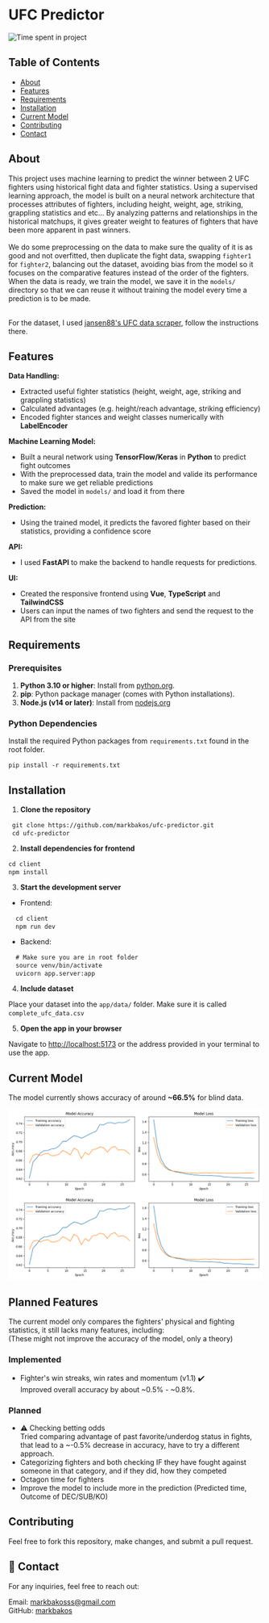# UFC Predictor

<img src="https://wakatime.com/badge/user/7a2d5960-3199-4705-8543-83755e2b4d0c/project/27c5d40f-233b-4a88-9484-09663e1e5926.svg" alt="Time spent in project" title="Time spent in project" />

## Table of Contents

+ [About](#about)
+ [Features](#features)
+ [Requirements](#requirements)
+ [Installation](#installation)
+ [Current Model](#model)
+ [Contributing](#contributing)
+ [Contact](#contact)

## About <a name = "about"></a>

This project uses machine learning to predict the winner between 2 UFC fighters using historical fight data and fighter statistics. Using a supervised learning approach, the model is built on a neural network architecture that processes attributes of fighters, including height, weight, age, striking, grappling statistics and etc...
By analyzing patterns and relationships in the historical matchups, it gives greater weight to features of fighters that have been more apparent in past winners.
<br><br>
We do some preprocessing on the data to make sure the quality of it is as good and not overfitted, then duplicate the fight data, swapping `fighter1` for `fighter2`, balancing out the dataset, avoiding bias from the model so it focuses on the comparative features instead of the order of the fighters. 
When the data is ready, we train the model, we save it in the `models/` directory so that we can reuse it without training the model every time a prediction is to be made.

<br>For the dataset, I used [jansen88's UFC data scraper](https://github.com/jansen88/ufc-data), follow the instructions there.


## Features <a name = "features"></a>

**Data Handling:**

- Extracted useful fighter statistics (height, weight, age, striking and grappling statistics)
- Calculated advantages (e.g. height/reach advantage, striking efficiency)
- Encoded fighter stances and weight classes numerically with **LabelEncoder**
  
**Machine Learning Model:**

- Built a neural network using **TensorFlow/Keras** in **Python** to predict fight outcomes
- With the preprocessed data, train the model and valide its performance to make sure we get reliable predictions 
- Saved the model in `models/` and load it from there

**Prediction:**

- Using the trained model, it predicts the favored fighter based on their statistics, providing a confidence score

**API:**

- I used **FastAPI** to make the backend to handle requests for predictions.

**UI:**

- Created the responsive frontend using **Vue**, **TypeScript** and **TailwindCSS**
- Users can input the names of two fighters and send the request to the API from the site

## Requirements <a name = "requirements"></a>

### Prerequisites
1. **Python 3.10 or higher**: Install from [python.org](https://www.python.org/downloads/).
2. **pip**: Python package manager (comes with Python installations).
3. **Node.js (v14 or later)**: Install from [nodejs.org](https://nodejs.org/en/download/package-manager)

### Python Dependencies

Install the required Python packages from `requirements.txt` found in the root folder.

```
pip install -r requirements.txt
```

## Installation <a name = "installation"></a>

1. **Clone the repository**
```
 git clone https://github.com/markbakos/ufc-predictor.git
 cd ufc-predictor
```

2. **Install dependencies for frontend**
```
cd client
npm install
```

3. **Start the development server**
- Frontend:
```
  cd client
  npm run dev
```

- Backend:
```
  # Make sure you are in root folder
  source venv/bin/activate
  uvicorn app.server:app
```

4. **Include dataset**

Place your dataset into the `app/data/` folder. Make sure it is called `complete_ufc_data.csv`

5. **Open the app in your browser**<br>

Navigate to [http://localhost:5173](http://localhost:5173) or the address provided in your terminal to use the app.

## Current Model <a name = "model"></a>

The model currently shows accuracy of around **~66.5%** for blind data.

<img src="https://github.com/markbakos/ufc-predictor/blob/master/img/plot-v1.1.png?raw=true" alt="Training and Validation Accuracy" />

<img src="https://github.com/markbakos/ufc-predictor/blob/master/img/confusion_matrix-v1.1.png?raw=true" alt="Confusion Matrix" />


## Planned Features <a name = "planned"></a>

The current model only compares the fighters' physical and fighting statistics, it still lacks many features, including: <br>
(These might not improve the accuracy of the model, only a theory)

### Implemented

- Fighter's win streaks, win rates and momentum (v1.1) ✔️ <br>
Improved overall accuracy by about ~0.5% - ~0.8%. 

### Planned

- ⚠️ Checking betting odds 
<br>Tried comparing advantage of past favorite/underdog status in fights, that lead to a ~-0.5% decrease in accuracy, have to try a different approach.
- Categorizing fighters and both checking IF they have fought against someone in that category, and if they did, how they competed
- Octagon time for fighters
- Improve the model to include more in the prediction (Predicted time, Outcome of DEC/SUB/KO)

## Contributing <a name = "contributing"></a>

Feel free to fork this repository, make changes, and submit a pull request.

## 📧 Contact <a name = "contact"></a>

For any inquiries, feel free to reach out:

Email: [markbakosss@gmail.com](mailto:markbakosss@gmail.com) <br>
GitHub: [markbakos](https://github.com/markbakos)
